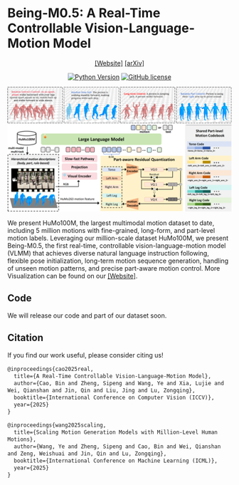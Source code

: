 # Being-M0.5: A Real-Time Controllable Vision-Language-Motion Model

<div align="center">

[[Website]](https://beingbeyond.github.io/Being-M0.5)
[[arXiv]](https://arxiv.org/abs/2508.07863)

[![Python Version](https://img.shields.io/badge/Python-3.10-blue.svg)]()
[![GitHub license](https://img.shields.io/badge/MIT-blue)]()

![](images/motion_control.png)
![](images/model_structure.png)

</div>

We present HuMo100M, the largest multimodal motion dataset to date, including 5 million motions with fine-grained, long-form, and part-level motion labels. Leveraging our million-scale dataset HuMo100M, we present Being-M0.5, the first real-time, controllable vision-language-motion model (VLMM) that achieves diverse natural language instruction following, flexible pose initialization, long-term motion sequence generation, handling of unseen motion patterns, and precise part-aware motion control. More Visualization can be found on our [[Website]](https://beingbeyond.github.io/Being-M0.5).


## Code
We will release our code and part of our dataset soon.

## Citation
If you find our work useful, please consider citing us!
```
@inproceedings{cao2025real,
  title={A Real-Time Controllable Vision-Language-Motion Model},
  author={Cao, Bin and Zheng, Sipeng and Wang, Ye and Xia, Lujie and Wei, Qianshan and Jin, Qin and Liu, Jing and Lu, Zongqing},
  booktitle={International Conference on Computer Vision (ICCV)},
  year={2025}
}
```
```
@inproceedings{wang2025scaling,
  title={Scaling Motion Generation Models with Million-Level Human Motions},
  author={Wang, Ye and Zheng, Sipeng and Cao, Bin and Wei, Qianshan and Zeng, Weishuai and Jin, Qin and Lu, Zongqing},
  booktitle={International Conference on Machine Learning (ICML)},
  year={2025}
}
```